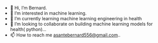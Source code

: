 - 👋 Hi, I’m Bernard.
- 👀 I’m interested in machine learning.
- 🌱 I’m currently learning machine learning engineering in health
- 💞️ I’m looking to collaborate on  building machine learning models for health( python)...
- 📫 How to reach me asantebernard556@gmail.com..

<!---
asantebernard556/asantebernard556 is a ✨ special ✨ repository because its `README.md` (this file) appears on your GitHub profile.
You can click the Preview link to take a look at your changes.
--->
